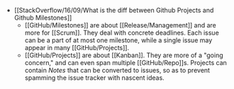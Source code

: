 - [[StackOverflow/16/09/What is the diff between Github Projects and Github Milestones]]
	- [[GitHub/Milestones]] are about [[Release/Management]] and are more for [[Scrum]]. They deal with concrete deadlines. Each issue can be a part of at most one milestone, while a single issue may appear in many [[GitHub/Projects]].
	- [[GitHub/Projects]] are about [[Kanban]]. They are more of a "going concern," and can even span multiple [[GitHub/Repo]]s. Projects can contain *Notes* that can be converted to issues, so as to prevent spamming the issue tracker with nascent ideas.